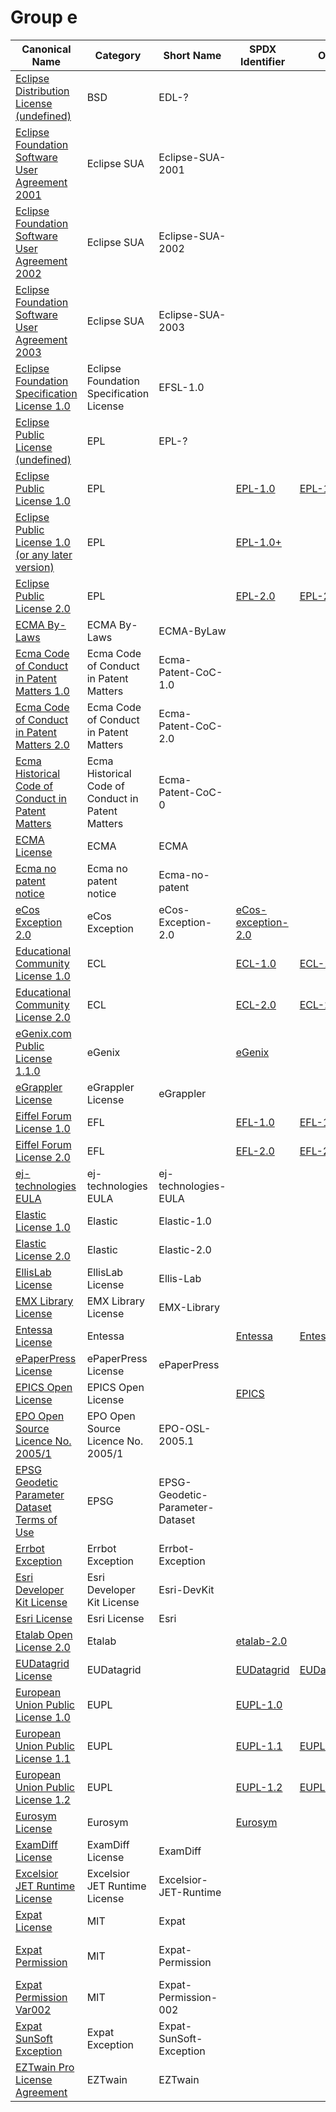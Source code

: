 # Group e

|Canonical Name|Category|Short Name|SPDX Identifier|OSI|ScanCode|Matched ScanCode|Type|
| --- | --- | --- | --- | --- | --- | --- | --- |
|[Eclipse Distribution License (undefined)]([ec]/Eclipse-Distribution-License-(undefined).yaml)|BSD|EDL-?| | | | |terms|
|[Eclipse Foundation Software User Agreement 2001]([ec]/Eclipse-Foundation-Software-User-Agreement-2001.yaml)|Eclipse SUA|Eclipse-SUA-2001| | | [eclipse-sua-2001](https://github.com/nexB/scancode-toolkit/blob/develop/src/licensedcode/data/licenses/eclipse-sua-2001.LICENSE) | |terms|
|[Eclipse Foundation Software User Agreement 2002]([ec]/Eclipse-Foundation-Software-User-Agreement-2002.yaml)|Eclipse SUA|Eclipse-SUA-2002| | | [eclipse-sua-2002](https://github.com/nexB/scancode-toolkit/blob/develop/src/licensedcode/data/licenses/eclipse-sua-2002.LICENSE) | |terms|
|[Eclipse Foundation Software User Agreement 2003]([ec]/Eclipse-Foundation-Software-User-Agreement-2003.yaml)|Eclipse SUA|Eclipse-SUA-2003| | | [eclipse-sua-2003](https://github.com/nexB/scancode-toolkit/blob/develop/src/licensedcode/data/licenses/eclipse-sua-2003.LICENSE) | |terms|
|[Eclipse Foundation Specification License 1.0]([ec]/Eclipse-Foundation-Specification-License-1.0.yaml)|Eclipse Foundation Specification License|EFSL-1.0| | | [efsl-1.0](https://github.com/nexB/scancode-toolkit/blob/develop/src/licensedcode/data/licenses/efsl-1.0.LICENSE) | [w3c](https://github.com/nexB/scancode-toolkit/blob/develop/src/licensedcode/data/licenses/w3c.LICENSE), [w3c-documentation](https://github.com/nexB/scancode-toolkit/blob/develop/src/licensedcode/data/licenses/w3c-documentation.LICENSE) |terms|
|[Eclipse Public License (undefined)]([ec]/Eclipse-Public-License-(undefined).yaml)|EPL|EPL-?| | | | |terms|
|[Eclipse Public License 1.0]([ec]/Eclipse-Public-License-1.0.yaml)|EPL| |[EPL-1.0](https://spdx.org/licenses/preview/EPL-1.0.html)| [EPL-1.0](https://opensource.org/licenses/EPL-1.0) | [epl-1.0](https://github.com/nexB/scancode-toolkit/blob/develop/src/licensedcode/data/licenses/epl-1.0.LICENSE) | [epl-1.0](https://github.com/nexB/scancode-toolkit/blob/develop/src/licensedcode/data/licenses/epl-1.0.LICENSE) |terms|
|[Eclipse Public License 1.0 (or any later version)]([ec]/Eclipse-Public-License-1.0-(or-any-later-version).yaml)|EPL| |[EPL-1.0+](https://spdx.org/licenses/preview/EPL-1.0+.html)| | | |terms|
|[Eclipse Public License 2.0]([ec]/Eclipse-Public-License-2.0.yaml)|EPL| |[EPL-2.0](https://spdx.org/licenses/preview/EPL-2.0.html)| [EPL-2.0](https://opensource.org/licenses/EPL-2.0) | [epl-2.0](https://github.com/nexB/scancode-toolkit/blob/develop/src/licensedcode/data/licenses/epl-2.0.LICENSE) | [epl-2.0](https://github.com/nexB/scancode-toolkit/blob/develop/src/licensedcode/data/licenses/epl-2.0.LICENSE) |terms|
|[ECMA By-Laws]([ec]/ECMA-By-Laws.yaml)|ECMA By-Laws|ECMA-ByLaw| | | | |terms|
|[Ecma Code of Conduct in Patent Matters 1.0]([ec]/Ecma-Code-of-Conduct-in-Patent-Matters-1.0.yaml)|Ecma Code of Conduct in Patent Matters|Ecma-Patent-CoC-1.0| | | [ecma-patent-coc-1](https://github.com/nexB/scancode-toolkit/blob/develop/src/licensedcode/data/licenses/ecma-patent-coc-1.LICENSE) | [ecma-patent-coc-1](https://github.com/nexB/scancode-toolkit/blob/develop/src/licensedcode/data/licenses/ecma-patent-coc-1.LICENSE) |terms|
|[Ecma Code of Conduct in Patent Matters 2.0]([ec]/Ecma-Code-of-Conduct-in-Patent-Matters-2.0.yaml)|Ecma Code of Conduct in Patent Matters|Ecma-Patent-CoC-2.0| | | [ecma-patent-coc-2](https://github.com/nexB/scancode-toolkit/blob/develop/src/licensedcode/data/licenses/ecma-patent-coc-2.LICENSE) | [ecma-patent-coc-2](https://github.com/nexB/scancode-toolkit/blob/develop/src/licensedcode/data/licenses/ecma-patent-coc-2.LICENSE) |terms|
|[Ecma Historical Code of Conduct in Patent Matters]([ec]/Ecma-Historical-Code-of-Conduct-in-Patent-Matters.yaml)|Ecma Historical Code of Conduct in Patent Matters|Ecma-Patent-CoC-0| | | [ecma-patent-coc-0](https://github.com/nexB/scancode-toolkit/blob/develop/src/licensedcode/data/licenses/ecma-patent-coc-0.LICENSE) | [ecma-patent-coc-0](https://github.com/nexB/scancode-toolkit/blob/develop/src/licensedcode/data/licenses/ecma-patent-coc-0.LICENSE) |terms|
|[ECMA License]([ec]/ECMA-License.yaml)|ECMA|ECMA| | | [ecma-documentation](https://github.com/nexB/scancode-toolkit/blob/develop/src/licensedcode/data/licenses/ecma-documentation.LICENSE) | [ecma-documentation](https://github.com/nexB/scancode-toolkit/blob/develop/src/licensedcode/data/licenses/ecma-documentation.LICENSE) |terms|
|[Ecma no patent notice]([ec]/Ecma-no-patent-notice.yaml)|Ecma no patent notice|Ecma-no-patent| | | [ecma-no-patent](https://github.com/nexB/scancode-toolkit/blob/develop/src/licensedcode/data/licenses/ecma-no-patent.LICENSE) | [ecma-no-patent](https://github.com/nexB/scancode-toolkit/blob/develop/src/licensedcode/data/licenses/ecma-no-patent.LICENSE) |terms|
|[eCos Exception 2.0]([ec]/eCos-Exception-2.0.yaml)|eCos Exception|eCos-Exception-2.0|[eCos-exception-2.0](https://spdx.org/licenses/preview/eCos-exception-2.0.html)| | [ecos-exception-2.0](https://github.com/nexB/scancode-toolkit/blob/develop/src/licensedcode/data/licenses/ecos-exception-2.0.LICENSE) | [ecos-exception-2.0](https://github.com/nexB/scancode-toolkit/blob/develop/src/licensedcode/data/licenses/ecos-exception-2.0.LICENSE) |exception|
|[Educational Community License 1.0]([ed]/Educational-Community-License-1.0.yaml)|ECL| |[ECL-1.0](https://spdx.org/licenses/preview/ECL-1.0.html)| [ECL-1.0](https://opensource.org/licenses/ECL-1.0) | [ecl-1.0](https://github.com/nexB/scancode-toolkit/blob/develop/src/licensedcode/data/licenses/ecl-1.0.LICENSE) | [ecl-1.0](https://github.com/nexB/scancode-toolkit/blob/develop/src/licensedcode/data/licenses/ecl-1.0.LICENSE) |terms|
|[Educational Community License 2.0]([ed]/Educational-Community-License-2.0.yaml)|ECL| |[ECL-2.0](https://spdx.org/licenses/preview/ECL-2.0.html)| [ECL-2.0](https://opensource.org/licenses/ECL-2.0) | [ecl-2.0](https://github.com/nexB/scancode-toolkit/blob/develop/src/licensedcode/data/licenses/ecl-2.0.LICENSE) | [ecl-2.0](https://github.com/nexB/scancode-toolkit/blob/develop/src/licensedcode/data/licenses/ecl-2.0.LICENSE) |terms|
|[eGenix.com Public License 1.1.0]([eg]/eGenix.com-Public-License-1.1.0.yaml)|eGenix| |[eGenix](https://spdx.org/licenses/preview/eGenix.html)| | [egenix-1.0.0](https://github.com/nexB/scancode-toolkit/blob/develop/src/licensedcode/data/licenses/egenix-1.0.0.LICENSE) | [egenix-1.1.0](https://github.com/nexB/scancode-toolkit/blob/develop/src/licensedcode/data/licenses/egenix-1.1.0.LICENSE) |terms|
|[eGrappler License]([eg]/eGrappler-License.yaml)|eGrappler License|eGrappler| | | [egrappler](https://github.com/nexB/scancode-toolkit/blob/develop/src/licensedcode/data/licenses/egrappler.LICENSE) | [egrappler](https://github.com/nexB/scancode-toolkit/blob/develop/src/licensedcode/data/licenses/egrappler.LICENSE) |terms|
|[Eiffel Forum License 1.0]([ei]/Eiffel-Forum-License-1.0.yaml)|EFL| |[EFL-1.0](https://spdx.org/licenses/preview/EFL-1.0.html)| [EFL-1.0](https://opensource.org/licenses/EFL-1.0) | [efl-1.0](https://github.com/nexB/scancode-toolkit/blob/develop/src/licensedcode/data/licenses/efl-1.0.LICENSE) | [efl-1.0](https://github.com/nexB/scancode-toolkit/blob/develop/src/licensedcode/data/licenses/efl-1.0.LICENSE) |terms|
|[Eiffel Forum License 2.0]([ei]/Eiffel-Forum-License-2.0.yaml)|EFL| |[EFL-2.0](https://spdx.org/licenses/preview/EFL-2.0.html)| [EFL-2.0](https://opensource.org/licenses/EFL-2.0) | [efl-2.0](https://github.com/nexB/scancode-toolkit/blob/develop/src/licensedcode/data/licenses/efl-2.0.LICENSE) | [efl-2.0](https://github.com/nexB/scancode-toolkit/blob/develop/src/licensedcode/data/licenses/efl-2.0.LICENSE) |terms|
|[ej-technologies EULA]([ej]/ej-technologies-EULA.yaml)|ej-technologies EULA|ej-technologies-EULA| | | [ej-technologies-eula](https://github.com/nexB/scancode-toolkit/blob/develop/src/licensedcode/data/licenses/ej-technologies-eula.LICENSE) | [ej-technologies-eula](https://github.com/nexB/scancode-toolkit/blob/develop/src/licensedcode/data/licenses/ej-technologies-eula.LICENSE) |terms|
|[Elastic License 1.0]([el]/Elastic-License-1.0.yaml)|Elastic|Elastic-1.0| | | [elastic-license-2018](https://github.com/nexB/scancode-toolkit/blob/develop/src/licensedcode/data/licenses/elastic-license-2018.LICENSE) | |terms|
|[Elastic License 2.0]([el]/Elastic-License-2.0.yaml)|Elastic|Elastic-2.0| | | [elastic-license-v2](https://github.com/nexB/scancode-toolkit/blob/develop/src/licensedcode/data/licenses/elastic-license-v2.LICENSE) | |terms|
|[EllisLab License]([el]/EllisLab-License.yaml)|EllisLab License|Ellis-Lab| | | [ellis-lab](https://github.com/nexB/scancode-toolkit/blob/develop/src/licensedcode/data/licenses/ellis-lab.LICENSE) | [ellis-lab](https://github.com/nexB/scancode-toolkit/blob/develop/src/licensedcode/data/licenses/ellis-lab.LICENSE) |terms|
|[EMX Library License]([em]/EMX-Library-License.yaml)|EMX Library License|EMX-Library| | | [emx-library](https://github.com/nexB/scancode-toolkit/blob/develop/src/licensedcode/data/licenses/emx-library.LICENSE) | [emx-library](https://github.com/nexB/scancode-toolkit/blob/develop/src/licensedcode/data/licenses/emx-library.LICENSE) |terms|
|[Entessa License]([en]/Entessa-License.yaml)|Entessa| |[Entessa](https://spdx.org/licenses/preview/Entessa.html)| [Entessa](https://opensource.org/licenses/Entessa) | [entessa-1.0](https://github.com/nexB/scancode-toolkit/blob/develop/src/licensedcode/data/licenses/entessa-1.0.LICENSE) | [entessa-1.0](https://github.com/nexB/scancode-toolkit/blob/develop/src/licensedcode/data/licenses/entessa-1.0.LICENSE) |terms|
|[ePaperPress License]([ep]/ePaperPress-License.yaml)|ePaperPress License|ePaperPress| | | [epaperpress](https://github.com/nexB/scancode-toolkit/blob/develop/src/licensedcode/data/licenses/epaperpress.LICENSE) | [other-permissive](https://github.com/nexB/scancode-toolkit/blob/develop/src/licensedcode/data/licenses/other-permissive.LICENSE) |terms|
|[EPICS Open License]([ep]/EPICS-Open-License.yaml)|EPICS Open License| |[EPICS](https://spdx.org/licenses/preview/EPICS.html)| | [epics](https://github.com/nexB/scancode-toolkit/blob/develop/src/licensedcode/data/licenses/epics.LICENSE) | [epics](https://github.com/nexB/scancode-toolkit/blob/develop/src/licensedcode/data/licenses/epics.LICENSE) |terms|
|[EPO Open Source Licence No. 2005/1]([ep]/EPO-Open-Source-Licence-No.-20051.yaml)|EPO Open Source Licence No. 2005/1|EPO-OSL-2005.1| | | [epo-osl-2005.1](https://github.com/nexB/scancode-toolkit/blob/develop/src/licensedcode/data/licenses/epo-osl-2005.1.LICENSE) | [epo-osl-2005.1](https://github.com/nexB/scancode-toolkit/blob/develop/src/licensedcode/data/licenses/epo-osl-2005.1.LICENSE) |terms|
|[EPSG Geodetic Parameter Dataset Terms of Use]([ep]/EPSG-Geodetic-Parameter-Dataset-Terms-of-Use.yaml)|EPSG|EPSG-Geodetic-Parameter-Dataset| | | | |terms|
|[Errbot Exception]([er]/Errbot-Exception.yaml)|Errbot Exception|Errbot-Exception| | | [errbot-exception](https://github.com/nexB/scancode-toolkit/blob/develop/src/licensedcode/data/licenses/errbot-exception.LICENSE) | [errbot-exception](https://github.com/nexB/scancode-toolkit/blob/develop/src/licensedcode/data/licenses/errbot-exception.LICENSE) |exception|
|[Esri Developer Kit License]([es]/Esri-Developer-Kit-License.yaml)|Esri Developer Kit License|Esri-DevKit| | | [esri-devkit](https://github.com/nexB/scancode-toolkit/blob/develop/src/licensedcode/data/licenses/esri-devkit.LICENSE) | [esri-devkit](https://github.com/nexB/scancode-toolkit/blob/develop/src/licensedcode/data/licenses/esri-devkit.LICENSE) |terms|
|[Esri License]([es]/Esri-License.yaml)|Esri License|Esri| | | [esri](https://github.com/nexB/scancode-toolkit/blob/develop/src/licensedcode/data/licenses/esri.LICENSE) | [esri](https://github.com/nexB/scancode-toolkit/blob/develop/src/licensedcode/data/licenses/esri.LICENSE) |terms|
|[Etalab Open License 2.0]([et]/Etalab-Open-License-2.0.yaml)|Etalab| |[etalab-2.0](https://spdx.org/licenses/preview/etalab-2.0.html)| | [etalab-2.0](https://github.com/nexB/scancode-toolkit/blob/develop/src/licensedcode/data/licenses/etalab-2.0.LICENSE) | [cc-by-4.0](https://github.com/nexB/scancode-toolkit/blob/develop/src/licensedcode/data/licenses/cc-by-4.0.LICENSE) |terms|
|[EUDatagrid License]([eu]/EUDatagrid-License.yaml)|EUDatagrid| |[EUDatagrid](https://spdx.org/licenses/preview/EUDatagrid.html)| [EUDatagrid](https://opensource.org/licenses/EUDatagrid) | [eu-datagrid](https://github.com/nexB/scancode-toolkit/blob/develop/src/licensedcode/data/licenses/eu-datagrid.LICENSE) | [eu-datagrid](https://github.com/nexB/scancode-toolkit/blob/develop/src/licensedcode/data/licenses/eu-datagrid.LICENSE) |terms|
|[European Union Public License 1.0]([eu]/European-Union-Public-License-1.0.yaml)|EUPL| |[EUPL-1.0](https://spdx.org/licenses/preview/EUPL-1.0.html)| | [eupl-1.0](https://github.com/nexB/scancode-toolkit/blob/develop/src/licensedcode/data/licenses/eupl-1.0.LICENSE) | [eupl-1.0](https://github.com/nexB/scancode-toolkit/blob/develop/src/licensedcode/data/licenses/eupl-1.0.LICENSE) |terms|
|[European Union Public License 1.1]([eu]/European-Union-Public-License-1.1.yaml)|EUPL| |[EUPL-1.1](https://spdx.org/licenses/preview/EUPL-1.1.html)| [EUPL-1.1](https://opensource.org/licenses/EUPL-1.1) | [eupl-1.1](https://github.com/nexB/scancode-toolkit/blob/develop/src/licensedcode/data/licenses/eupl-1.1.LICENSE) | [eupl-1.1](https://github.com/nexB/scancode-toolkit/blob/develop/src/licensedcode/data/licenses/eupl-1.1.LICENSE) |terms|
|[European Union Public License 1.2]([eu]/European-Union-Public-License-1.2.yaml)|EUPL| |[EUPL-1.2](https://spdx.org/licenses/preview/EUPL-1.2.html)| [EUPL-1.2](https://opensource.org/licenses/EUPL-1.2) | [eupl-1.2](https://github.com/nexB/scancode-toolkit/blob/develop/src/licensedcode/data/licenses/eupl-1.2.LICENSE) | [eupl-1.2](https://github.com/nexB/scancode-toolkit/blob/develop/src/licensedcode/data/licenses/eupl-1.2.LICENSE) |terms|
|[Eurosym License]([eu]/Eurosym-License.yaml)|Eurosym| |[Eurosym](https://spdx.org/licenses/preview/Eurosym.html)| | [eurosym](https://github.com/nexB/scancode-toolkit/blob/develop/src/licensedcode/data/licenses/eurosym.LICENSE) | [eurosym](https://github.com/nexB/scancode-toolkit/blob/develop/src/licensedcode/data/licenses/eurosym.LICENSE) |terms|
|[ExamDiff License]([ex]/ExamDiff-License.yaml)|ExamDiff License|ExamDiff| | | [examdiff](https://github.com/nexB/scancode-toolkit/blob/develop/src/licensedcode/data/licenses/examdiff.LICENSE) | [examdiff](https://github.com/nexB/scancode-toolkit/blob/develop/src/licensedcode/data/licenses/examdiff.LICENSE) |terms|
|[Excelsior JET Runtime License]([ex]/Excelsior-JET-Runtime-License.yaml)|Excelsior JET Runtime License|Excelsior-JET-Runtime| | | [excelsior-jet-runtime](https://github.com/nexB/scancode-toolkit/blob/develop/src/licensedcode/data/licenses/excelsior-jet-runtime.LICENSE) | [excelsior-jet-runtime](https://github.com/nexB/scancode-toolkit/blob/develop/src/licensedcode/data/licenses/excelsior-jet-runtime.LICENSE) |terms|
|[Expat License]([ex]/Expat-License.yaml)|MIT|Expat| | | | [mit](https://github.com/nexB/scancode-toolkit/blob/develop/src/licensedcode/data/licenses/mit.LICENSE) |terms|
|[Expat Permission]([ex]/Expat-Permission.yaml)|MIT|Expat-Permission| | | | [mit-old-style](https://github.com/nexB/scancode-toolkit/blob/develop/src/licensedcode/data/licenses/mit-old-style.LICENSE), [warranty-disclaimer](https://github.com/nexB/scancode-toolkit/blob/develop/src/licensedcode/data/licenses/warranty-disclaimer.LICENSE) |terms|
|[Expat Permission Var002]([ex]/Expat-Permission-Var002.yaml)|MIT|Expat-Permission-002| | | | [mit-synopsys](https://github.com/nexB/scancode-toolkit/blob/develop/src/licensedcode/data/licenses/mit-synopsys.LICENSE) |terms|
|[Expat SunSoft Exception]([ex]/Expat-SunSoft-Exception.yaml)|Expat Exception|Expat-SunSoft-Exception| | | | [sgi-freeb-2.0](https://github.com/nexB/scancode-toolkit/blob/develop/src/licensedcode/data/licenses/sgi-freeb-2.0.LICENSE) |exception|
|[EZTwain Pro License Agreement]([ez]/EZTwain-Pro-License-Agreement.yaml)|EZTwain|EZTwain| | | | [fsf-mit](https://github.com/nexB/scancode-toolkit/blob/develop/src/licensedcode/data/licenses/fsf-mit.LICENSE), [unknown](https://github.com/nexB/scancode-toolkit/blob/develop/src/licensedcode/data/licenses/unknown.LICENSE) |terms|
